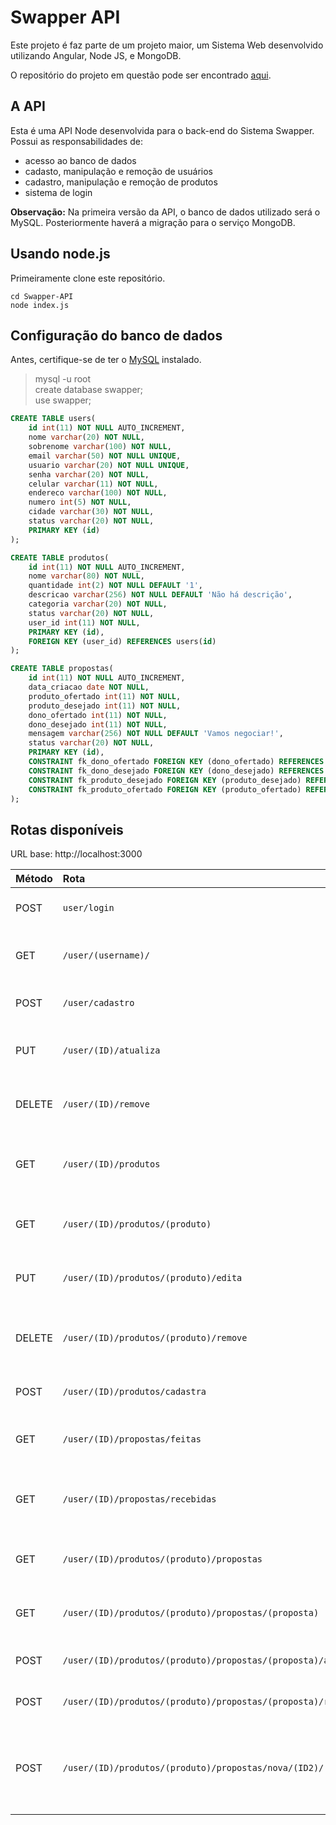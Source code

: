 # Swapper API
Este projeto é faz parte de um projeto maior, um Sistema Web desenvolvido utilizando Angular, Node JS, e MongoDB.

O repositório do projeto em questão pode ser encontrado [aqui](https://github.com/ClouudStrife/Swapper).

## A API  
Esta é uma API Node desenvolvida para o back-end do Sistema Swapper. Possui as responsabilidades de:
* acesso ao banco de dados  
* cadasto, manipulação e remoção de usuários  
* cadastro, manipulação e remoção de produtos  
* sistema de login  

**Observação:** Na primeira versão da API, o banco de dados utilizado será o MySQL. Posteriormente haverá a migração para o serviço MongoDB.

## Usando node.js

Primeiramente clone este repositório.

```
cd Swapper-API
node index.js
```

## Configuração do banco de dados

Antes, certifique-se de ter o [MySQL](https://www.mysql.com/) instalado.

> mysql -u root   
> create database swapper;  
> use swapper;  

``` sql
CREATE TABLE users(
    id int(11) NOT NULL AUTO_INCREMENT,
    nome varchar(20) NOT NULL,
    sobrenome varchar(100) NOT NULL,
    email varchar(50) NOT NULL UNIQUE,
    usuario varchar(20) NOT NULL UNIQUE,
    senha varchar(20) NOT NULL,
    celular varchar(11) NOT NULL,
    endereco varchar(100) NOT NULL,
    numero int(5) NOT NULL,
    cidade varchar(30) NOT NULL,
    status varchar(20) NOT NULL,
    PRIMARY KEY (id)
);   

CREATE TABLE produtos(
    id int(11) NOT NULL AUTO_INCREMENT,
    nome varchar(80) NOT NULL,
    quantidade int(2) NOT NULL DEFAULT '1',
    descricao varchar(256) NOT NULL DEFAULT 'Não há descrição',
	categoria varchar(20) NOT NULL,
    status varchar(20) NOT NULL,
    user_id int(11) NOT NULL,
    PRIMARY KEY (id),
    FOREIGN KEY (user_id) REFERENCES users(id)
);   

CREATE TABLE propostas(
    id int(11) NOT NULL AUTO_INCREMENT,
    data_criacao date NOT NULL,
    produto_ofertado int(11) NOT NULL,
    produto_desejado int(11) NOT NULL,
    dono_ofertado int(11) NOT NULL,
    dono_desejado int(11) NOT NULL,
    mensagem varchar(256) NOT NULL DEFAULT 'Vamos negociar!',
    status varchar(20) NOT NULL,
    PRIMARY KEY (id),
    CONSTRAINT fk_dono_ofertado FOREIGN KEY (dono_ofertado) REFERENCES users(id),
    CONSTRAINT fk_dono_desejado FOREIGN KEY (dono_desejado) REFERENCES users(id),
    CONSTRAINT fk_produto_desejado FOREIGN KEY (produto_desejado) REFERENCES produtos(id),
    CONSTRAINT fk_produto_ofertado FOREIGN KEY (produto_ofertado) REFERENCES produtos(id)
);  
```

## Rotas disponíveis  
URL base: http://localhost:3000

| Método    | Rota                                                          | Implementação      | Integração | Descrição                                                |
|:----------|:--------------------------------------------------------------|:------------------:|:----------:|:---------------------------------------------------------|
| POST      | `user/login`                                                  |:heavy_check_mark:  |:heavy_check_mark:         | Efetuar login na aplicação                               |
| GET       | `/user/(username)/`                                           |:heavy_check_mark:  |:heavy_check_mark:         | Listar dados de um usuário                               |
| POST      | `/user/cadastro`                                              |:heavy_check_mark:  |:heavy_check_mark:         | Cadastrar um novo usuário                                |
| PUT       | `/user/(ID)/atualiza`                                         |:heavy_check_mark:  |:x:         | Atualizar dados de um usuário                            |
| DELETE    | `/user/(ID)/remove`                                           |:heavy_check_mark:  |:x:         | Remover um usuário da aplicação                          |
| GET       | `/user/(ID)/produtos`                                         |:heavy_check_mark:  |:heavy_check_mark:         | Retornar os produtos de um usuário                       |
| GET       | `/user/(ID)/produtos/(produto)`                               |:heavy_check_mark:  |:x:         | Retornar os dados de um produto                          |
| PUT       | `/user/(ID)/produtos/(produto)/edita`                         |:heavy_check_mark:  |:x:         | Editar os dados de um produto                            |
| DELETE    | `/user/(ID)/produtos/(produto)/remove`                        |:heavy_check_mark:  |:x:         | Remover um produto da aplicação                          |
| POST      | `/user/(ID)/produtos/cadastra`                                |:heavy_check_mark:  |:heavy_check_mark:         | Cadastrar um novo produto                                |
| GET       | `/user/(ID)/propostas/feitas`                                 |:heavy_check_mark:  |:x:         | Listar propostas feitas pelo usuário                     |
| GET       | `/user/(ID)/propostas/recebidas`                              |:heavy_check_mark:  |:x:         | Listar propostas recebidas pelo usuário                  |
| GET       | `/user/(ID)/produtos/(produto)/propostas`                     |:heavy_check_mark:  |:x:         | Retornar os dados de uma proposta                        |
| GET       | `/user/(ID)/produtos/(produto)/propostas/(proposta)`          |:heavy_check_mark:  |:x:         | Retornar os dados de uma proposta                        |
| POST      | `/user/(ID)/produtos/(produto)/propostas/(proposta)/aceitar`  |:heavy_check_mark:  |:x:         | Aceitar uma proposta                                     |
| POST      | `/user/(ID)/produtos/(produto)/propostas/(proposta)/recusar`  |:heavy_check_mark:  |:x:         | Recusar uma proposta                                     |
| POST      | `/user/(ID)/produtos/(produto)/propostas/nova/(ID2)/(oferta)` |:heavy_check_mark:  |:x:         | 'ID2' oferece 'oferta' para 'ID' em troca de 'produto'   |    
